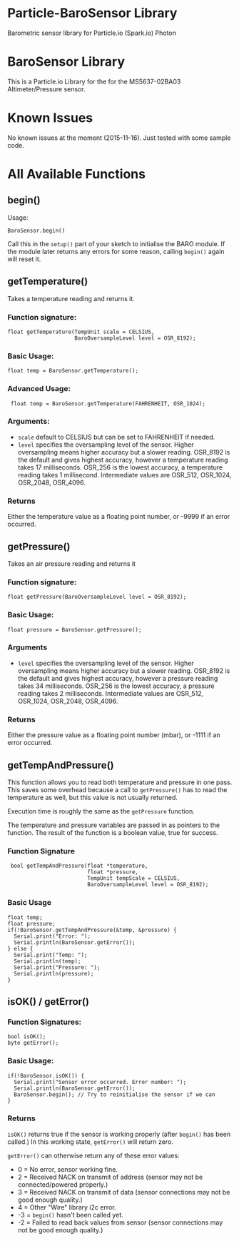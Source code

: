 # Particle-BaroSensor Library
Barometric sensor library for Particle.io (Spark.io) Photon


# BaroSensor Library

This is a Particle.io Library for the for the MS5637-02BA03 Altimeter/Pressure sensor.

# Known Issues

No known issues at the moment (2015-11-16). Just tested with some sample code.

# All Available Functions

## begin()

Usage:

    BaroSensor.begin()

Call this in the `setup()` part of your sketch to initialise the BARO module. If the module later returns any errors for some reason, calling `begin()` again will reset it.

## getTemperature()

Takes a temperature reading and returns it.

### Function signature:

    float getTemperature(TempUnit scale = CELSIUS,
                         BaroOversampleLevel level = OSR_8192);

### Basic Usage:

    float temp = BaroSensor.getTemperature();

### Advanced Usage:

     float temp = BaroSensor.getTemperature(FAHRENHEIT, OSR_1024);

### Arguments:

* `scale` default to CELSIUS but can be set to FAHRENHEIT if needed.
* `level` specifies the oversampling level of the sensor. Higher
  oversampling means higher accuracy but a slower reading. OSR_8192 is
  the default and gives highest accuracy, however
  a temperature reading takes 17 milliseconds. OSR_256 is the lowest
  accuracy, a temperature reading takes 1 millisecond. Intermediate
  values are OSR_512, OSR_1024, OSR_2048, OSR_4096.

### Returns

Either the temperature value as a floating point number, or -9999 if an error occurred.

## getPressure()

Takes an air pressure reading and returns it

### Function signature:

    float getPressure(BaroOversampleLevel level = OSR_8192);

### Basic Usage:

    float pressure = BaroSensor.getPressure();

### Arguments

* `level` specifies the oversampling level of the sensor. Higher
  oversampling means higher accuracy but a slower reading. OSR_8192 is
  the default and gives highest accuracy, however a pressure reading
  takes 34 milliseconds. OSR_256 is the lowest accuracy, a pressure
  reading takes 2 milliseconds. Intermediate values are OSR_512,
  OSR_1024, OSR_2048, OSR_4096.

### Returns

Either the pressure value as a floating point number (mbar), or -1111 if an error occurred.

## getTempAndPressure()

This function allows you to read both temperature and pressure in one
pass. This saves some overhead because a call to `getPressure()` has
to read the temperature as well, but this value is not usually
returned.

Execution time is roughly the same as the `getPressure` function.

The temperature and pressure variables are passed in as pointers to
the function. The result of the function is a boolean value, true for
success.

### Function Signature

     bool getTempAndPressure(float *temperature,
                             float *pressure,
                             TempUnit tempScale = CELSIUS,
                             BaroOversampleLevel level = OSR_8192);

### Basic Usage

    float temp;
    float pressure;
    if(!BaroSensor.getTempAndPressure(&temp, &pressure) {
      Serial.print("Error: ");
      Serial.println(BaroSensor.getError());
    } else {
      Serial.print("Temp: ");
      Serial.println(temp);
      Serial.print("Pressure: ");
      Serial.println(pressure);
    }
    

## isOK() / getError()

### Function Signatures:

    bool isOK();
    byte getError();

### Basic Usage:

    if(!BaroSensor.isOK()) {
      Serial.print("Sensor error occurred. Error number: "); 
      Serial.println(BaroSensor.getError());
      BaroSensor.begin(); // Try to reinitialise the sensor if we can
    }

### Returns

`isOK()` returns true if the sensor is working properly (after
`begin()` has been called.) In this working state, `getError()` will
return zero.

`getError()` can otherwise return any of these error values:

* 0 = No error, sensor working fine.
* 2 = Received NACK on transmit of address (sensor may not be connected/powered properly.)
* 3 = Received NACK on transmit of data (sensor connections may not be good enough quality.)
* 4 = Other "Wire" library i2c error.
* -3 = `begin()` hasn't been called yet.
* -2 = Failed to read back values from sensor (sensor connections may not be good enough quality.)
